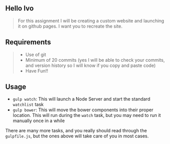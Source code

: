 ## Hello Ivo

> For this assignment I will be creating a custom website and launching it on github pages. I want you to recreate the site.

## Requirements

> - Use of git
> - Minimum of 20 commits (yes I will be able to check your commits, and version history so I will know if you copy and paste code)
> - Have Fun!!


## Usage

- `gulp watch`: This will launch a Node Server and start the standard `watchlist` task
- `gulp bower`: This will move the bower components into their proper location. This will run during the `watch` task, but you may need to run it manually once in a while

There are many more tasks, and you really should read through the `gulpfile.js`, but the ones above will take care of you in most cases.
